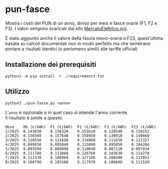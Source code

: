 # pun-fasce

Mostra i costi del PUN di un anno, diviso per mesi e fasce orarie (F1, F2 e F3).
I valori vengono scaricati dal sito [MercatoElettrico.org](https://www.mercatoelettrico.org/it-it/Home/Esiti/Elettricita/MGP/Statistiche/DatiStorici).

È stato aggiunto anche il valore della fascia mono-oraria e F23, quest'ultima basata su calcoli documentati non in modo perfetto ma che sembrano portare a risultati identici (o perlomeno simili) alle tariffe ufficiali.

## Installazione dei prerequisiti

`python3 -m pip install -r ./requirements.txt`

## Utilizzo

`python3 ./pun-fasce.py <anno>`

L'`anno` è opzionale e in quel caso si intende l'anno corrente.  
Il risultato è simile a questo:

```text
Mese	MO (€/kWh)	F1 (€/kWh)	F2 (€/kWh)	F3 (€/kWh)	F23 (€/kWh)
1/2025	0.143030	0.158320	0.151610	0.128540	0.139152
2/2025	0.150360	0.157640	0.158950	0.139910	0.148668
3/2025	0.120550	0.121680	0.134860	0.111650	0.122327
4/2025	0.099850	0.095840	0.115080	0.095050	0.104264
5/2025	0.093580	0.089090	0.110640	0.087110	0.097934
6/2025	0.111780	0.113060	0.126760	0.103630	0.114270
7/2025	0.113130	0.108960	0.127100	0.108490	0.117051
8/2025	0.108790	0.105580	0.117970	0.106040	0.111528
```
